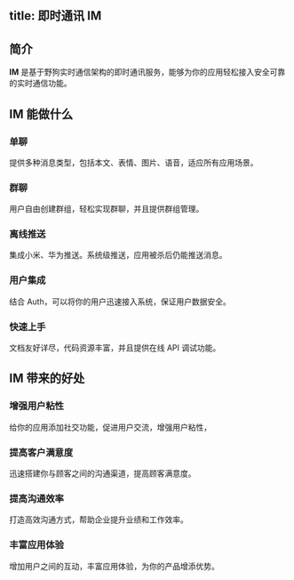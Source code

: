 
title: 即时通讯 IM
---

## 简介

**IM** 是基于野狗实时通信架构的即时通讯服务，能够为你的应用轻松接入安全可靠的实时通信功能。

## IM 能做什么

### 单聊

提供多种消息类型，包括本文、表情、图片、语音，适应所有应用场景。

### 群聊

用户自由创建群组，轻松实现群聊，并且提供群组管理。

### 离线推送

集成小米、华为推送。系统级推送，应用被杀后仍能推送消息。

### 用户集成

结合 Auth，可以将你的用户迅速接入系统，保证用户数据安全。

### 快速上手

文档友好详尽，代码资源丰富，并且提供在线 API 调试功能。





## IM 带来的好处

### 增强用户粘性

给你的应用添加社交功能，促进用户交流，增强用户粘性，

### 提高客户满意度

迅速搭建你与顾客之间的沟通渠道，提高顾客满意度。

### 提高沟通效率

打造高效沟通方式，帮助企业提升业绩和工作效率。

### 丰富应用体验

增加用户之间的互动，丰富应用体验，为你的产品增添优势。











